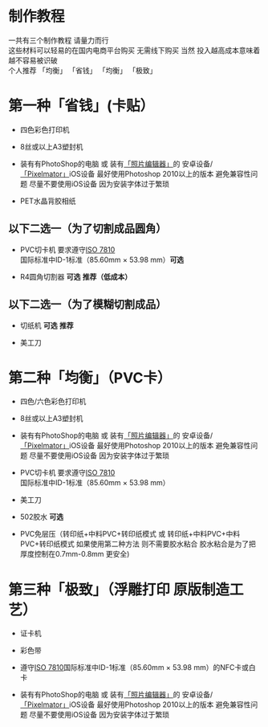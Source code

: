 # 制作教程
一共有三个制作教程 请量力而行  
这些材料可以轻易的在国内电商平台购买 无需线下购买
当然 投入越高成本意味着越不容易被识破  
个人推荐 「均衡」
「省钱」
「均衡」
「极致」  


# 第一种「省钱」(卡贴）

* 四色彩色打印机  
- 8丝或以上A3塑封机 
* 装有有PhotoShop的电脑 或 装有[「照片编辑器」](https://www.coolapk.com/apk/com.iudesk.android.photo.editor)的 安卓设备/[「Pixelmator」](https://apps.apple.com/us/app/pixelmator/id924695435)iOS设备 最好使用Photoshop 2010以上的版本 避免兼容性问题 尽量不要使用iOS设备 因为安装字体过于繁琐
- PET水晶背胶相纸  

## 以下二选一（为了切割成品圆角）
* PVC切卡机 要求遵守[ISO 7810](https://zh.wikipedia.org/wiki/ISO_7810)国际标准中ID-1标准（85.60mm × 53.98 mm）**可选**  
- R4圆角切割器 **可选**  **推荐（低成本）**  

## 以下二选一（为了模糊切割成品）
* 切纸机 **可选** **推荐**
- 美工刀  

# 第二种「均衡」（PVC卡）
* 四色/六色彩色打印机  
- 8丝或以上A3塑封机
* 装有有PhotoShop的电脑 或 装有[「照片编辑器」](https://www.coolapk.com/apk/com.iudesk.android.photo.editor)的 安卓设备/[「Pixelmator」](https://apps.apple.com/us/app/pixelmator/id924695435)iOS设备 最好使用Photoshop 2010以上的版本 避免兼容性问题 尽量不要使用iOS设备 因为安装字体过于繁琐
- PVC切卡机 要求遵守[ISO 7810](https://zh.wikipedia.org/wiki/ISO_7810)国际标准中ID-1标准（85.60mm × 53.98 mm）
* 美工刀
- 502胶水 **可选** 
* PVC免层压（转印纸+中料PVC+转印纸模式 或 转印纸+中料PVC+中料PVC+转印纸模式 如果使用第二种方法 则不需要胶水粘合 胶水粘合是为了把厚度控制在0.7mm-0.8mm 更安全)  

# 第三种「极致」（浮雕打印 原版制造工艺）
* 证卡机
- 彩色带
* 遵守[ISO 7810](https://zh.wikipedia.org/wiki/ISO_7810)国际标准中ID-1标准（85.60mm × 53.98 mm）的NFC卡或白卡
- 装有有PhotoShop的电脑 或 装有[「照片编辑器」](https://www.coolapk.com/apk/com.iudesk.android.photo.editor)的 安卓设备/[「Pixelmator」](https://apps.apple.com/us/app/pixelmator/id924695435)iOS设备 最好使用Photoshop 2010以上的版本 避免兼容性问题 尽量不要使用iOS设备 因为安装字体过于繁琐
